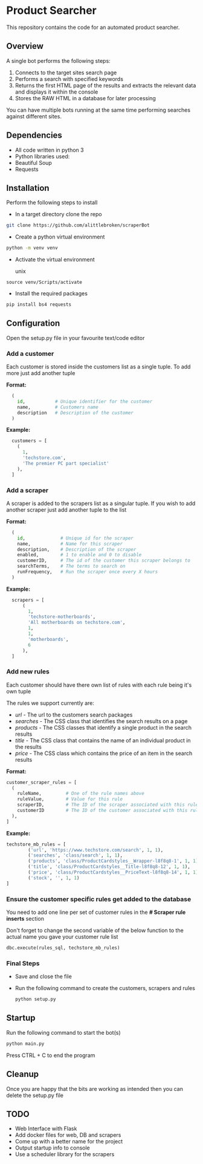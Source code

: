
Product Searcher
================

This repository contains the code for an automated product searcher.

Overview
--------

A single bot performs the following steps:

1. Connects to the target sites search page
2. Performs a search with specified keywords
3. Returns the first HTML page of the results and extracts the relevant data and displays it within the console
4. Stores the RAW HTML in a database for later processing

You can have multiple bots running at the same time performing searches against different sites.


Dependencies
------------

- All code written in python 3
- Python libraries used:
 - Beautiful Soup
 - Requests

Installation
------------

Perform the following steps to install

- In a target directory clone the repo

```bash
git clone https://github.com/alittlebroken/scraperBot
```

- Create a python virtual environment

```bash
python -m venv venv
```

- Activate the virtual environment

  unix
```
source venv/Scripts/activate
```

- Install the required packages

```bash
pip install bs4 requests
```

Configuration
-------------

Open the setup.py file in your favourite text/code editor

### Add a customer

Each customer is stored inside the customers list as a single tuple. To add more just add another tuple

**Format:**
```Python
  (
    id,           # Unique identifier for the customer
    name,         # Customers name
    description   # Description of the customer
  )
```
**Example:**
```Python
  customers = [
    (
      1,
      'techstore.com',
      'The premier PC part specialist'
    ),
  ]
```

### Add a scraper
A scraper is added to the scrapers list as a singular tuple. If you wish to add another scraper just add another tuple to the list

**Format:**
```Python
  (
    id,             # Unique id for the scraper
    name,           # Name for this scraper
    description,    # Description of the scraper
    enabled,        # 1 to enable and 0 to disable
    customerID,     # The id of the customer this scraper belongs to
    searchTerms,    # The terms to search on
    runFrequency,   # Run the scraper once every X hours
  )
```

**Example:**
```Python
  scrapers = [
      (
        1,
        'techstore-motherboards',
        'All motherboards on techstore.com',
        1,
        1,
        'motherboards',
        6
      ),
  ]
```

### Add new rules

Each customer should have there own list of rules with each rule being it's own tuple

The rules we support currently are:
- *url* - The url to the customers search packages
- *searches* - The CSS class that identifies the search results on a page
- *products* - The CSS classes that identify a single product in the search results
- *title* - The CSS class that contains the name of an individual product in the results
- *price* - The CSS class which contains the price of an item in the search results

**Format:**
```Python
customer_scraper_rules = [
  (
    ruleName,         # One of the rule names above
    ruleValue,        # Value for this rule
    scraperID,        # The ID of the scraper associated with this rule
    customerID        # The ID of the customer associated with this rule
  ),
]
```

**Example:**
```Python
techstore_mb_rules = [
        ('url', 'https://www.techstore.com/search', 1, 1),
        ('searches', 'class/search', 1, 1),
        ('products', 'class/ProductCardstyles__Wrapper-l8f8q8-1', 1, 1),
        ('title', 'class/ProductCardstyles__Title-l8f8q8-12', 1, 1),
        ('price', 'class/ProductCardstyles__PriceText-l8f8q8-14', 1, 1),
        ('stock', '', 1, 1)
]
```

### Ensure the customer specific rules get added to the database

You need to add one line per set of customer rules in the **# Scraper rule inserts** section

Don't forget to change the second variable of the below function to the actual name you gave your customer rule list

```Python
dbc.execute(rules_sql, techstore_mb_rules)
````

### Final Steps
- Save and close the file
- Run the following command to create the customers, scrapers and rules

  ```bash
  python setup.py
  ```

Startup
-------
Run the following command to start the bot(s)

```bash
python main.py
```

Press CTRL + C to end the program

Cleanup
-------

Once you are happy that the bits are working as intended then you can delete the setup.py file

TODO
--------------------
- Web Interface with Flask
- Add docker files for web, DB and scrapers
- Come up with a better name for the project
- Output startup info to console
- Use a scheduler library for the scrapers
